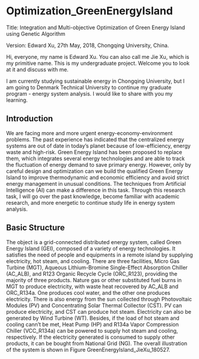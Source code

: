 # Optimization_GreenEnergyIsland
Title: Integration and Multi-objective Optimization of Green Energy Island using Genetic Algorithm

Version: Edward Xu, 27th May, 2018, Chongqing University, China.

Hi, everyone, my name is Edward Xu. You can also call me Jie Xu, which is my primitive name. This is my undergraduate project. Welcome you to look at it and discuss with me.

I am currently studying sustainable energy in Chongqing University, but I am going to Denmark Technical University to continue my graduate program - energy system analysis. I would like to share with you my learning.

## Introduction
We are facing more and more urgent energy-economy-environment problems. The past experience has indicated that the centralized energy systems are out of date in today’s planet because of low-efficiency, energy waste and high-risk. Green Energy Island has been proposed to replace them, which integrates several energy technologies and are able to track the fluctuation of energy demand to save primary energy. However, only by careful design and optimization can we build the qualified Green Energy Island to improve thermodynamic and economic efficiency and avoid strict energy management in unusual conditions. The techniques from Artificial Intelligence (AI) can make a difference in this task. Through this research task, I will go over the past knowledge, become familiar with academic research, and more energetic to continue study life in energy system analysis.

## Basic Structure
The object is a grid-connected distributed energy system, called Green Energy Island (GEI), composed of a variety of energy technologies. It satisfies the need of people and equipments in a remote island by supplying electricity, hot steam, and cooling. There are three facilities, Micro Gas Turbine (MGT), Aqueous Lithium-Bromine Single-Effect Absorption Chiller (AC_ALB), and R123 Organic Recycle Cycle (ORC_R123), providing the majority of three products. Nature gas or other substituted fuel burns in MGT to produce electricity, with waste heat recovered by AC_ALB and ORC_R134a. One produces cool water, and the other one produces electricity. There is also energy from the sun collected through Photovoltaic Modules (PV) and Concentrating Solar Thermal Collector (CST). PV can produce electricity, and CST can produce hot steam. Electricity can also be generated by Wind Turbine (WT). Besides, if the load of hot steam and cooling cann’t be met, Heat Pump (HP) and R134a Vapor Compression Chiller (VCC_R134a) can be powered to supply hot steam and cooling, respectively. If the electricity generated is consumed to supply other products, it can be bought from National Grid (NG). The overall illustration of the system is shown in Figure GreenEnergyIsland_JieXu_180527.


